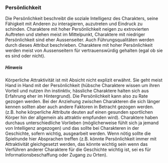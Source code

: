 ### Persönlichkeit

Die Persönlichkeit beschreibt die soziale Intelligenz des Charakters, seine Fähigkeit mit Anderen zu interagieren,
auzutreten und Eindruck zu schinden. Charaktere mit hoher Persönlichkeit neigen zu extrovierten Auftreten und stehen
meist im Mittelpunkt, Charaktere mit niedriger Persönlichkeit sind eher Aussenseiter. Auch Führungsqualitäten werden
durch dieses Attribut beschrieben. Charaktere mit hoher Persönlichkeit werden meist von Aussenseitern für
vertrauenswürdig gehalten (egal ob sie es sind oder nicht).

##### Hinweis

Körperliche Attraktivität ist mit Absicht nicht explizit erwähnt. Sie geht meist Hand in Hand mit der Persönlichkeit
(hübsche Charaktere wissen um ihren Vorteil und nutzen ihn instinktiv, hässliche Charaktere halten sich aus Erfahrung
eher im Hintergrund). Die Persönlichkeit kann also zu Rate gezogen werden. Bei der Anziehung zwischen Charakteren die
sich länger kennen sollten aber auch andere Faktoren in Betracht gezogen werden. (z.B. hohe körperliche Attribute
deuten auf einen gesunden sportlichen Körper hin der allgemein als attraktiv empfunden wird). Charaktere haben
durchaus unterschiedliche Vorlieben (möglicherweise fühlt sich ja jemand von Intelligenz angezogen) und das sollte
bei Charakteren in der Geschichte, sofern wichtig, ausgearbeit werden. Wenn nötig sollte die Spielrunde hier
Absprachen treffen (z.B. könnte Persönlichkeit immer mit Attraktivität gleichgesetzt werden, das könnte wichtig sein
wenn das Verführen anderer Charaktere für die Geschichte wichtig ist, sei es für Informationsbeschaffung oder Zugang
zu Orten).
